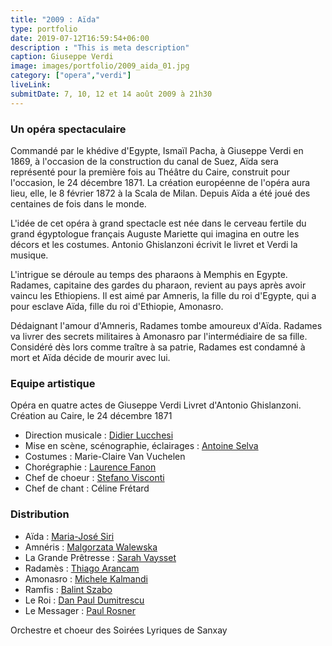 ```yaml
---
title: "2009 : Aïda"
type: portfolio
date: 2019-07-12T16:59:54+06:00
description : "This is meta description"
caption: Giuseppe Verdi
image: images/portfolio/2009_aida_01.jpg
category: ["opera","verdi"]
liveLink:
submitDate: 7, 10, 12 et 14 août 2009 à 21h30
---
```


### Un opéra spectaculaire

Commandé par le khédive d'Egypte, Ismaïl Pacha, à Giuseppe Verdi en 1869, à l'occasion de la construction du canal de Suez, Aïda sera représenté pour la première fois au Théâtre du Caire, construit pour l'occasion, le 24 décembre 1871. La création européenne de l'opéra aura lieu, elle, le 8 février 1872 à la Scala de Milan. Depuis Aïda a été joué des centaines de fois dans le monde.

L'idée de cet opéra à grand spectacle est née dans le cerveau fertile du grand égyptologue français Auguste Mariette qui imagina en outre les décors et les costumes. Antonio Ghislanzoni écrivit le livret et Verdi la musique.

L'intrigue se déroule au temps des pharaons à Memphis en Egypte. Radames, capitaine des gardes du pharaon, revient au pays après avoir vaincu les Ethiopiens. Il est aimé par Amneris, la fille du roi d'Egypte, qui a pour esclave Aïda, fille du roi d'Ethiopie, Amonasro.

Dédaignant l'amour d'Amneris, Radames tombe amoureux d'Aïda. Radames va livrer des secrets militaires à Amonasro par l'intermédiaire de sa fille. Considéré dès lors comme traître à sa patrie, Radames est condamné à mort et Aïda décide de mourir avec lui.

### Equipe artistique

Opéra en quatre actes de Giuseppe Verdi
Livret d'Antonio Ghislanzoni. Création au Caire, le 24 décembre 1871

- Direction musicale : [Didier Lucchesi](/artists/didier_lucchesi/)
- Mise en scène, scénographie, éclairages : [Antoine Selva](/artists/antoine_selva/)
- Costumes : Marie-Claire Van Vuchelen
- Chorégraphie : [Laurence Fanon](/artists/laurence_fanon/)
- Chef de choeur : [Stefano Visconti](/artists/stefano_visconti/)
- Chef de chant : Céline Frétard

### Distribution

- Aïda : [Maria-José Siri](/artists/maria-jose_siri/)
- Amnéris : [Malgorzata Walewska](/artists/malgorzata_walewska/)
- La Grande Prêtresse : [Sarah Vaysset](/artists/sarah_vaysset/)
- Radamès : [Thiago Arancam](/artists/thiago_arancam/)
- Amonasro : [Michele Kalmandi](/artists/michele_kalmandi/)
- Ramfis : [Balint Szabo](/artists/balint_szabo/)
- Le Roi : [Dan Paul Dumitrescu](/artists/dan_paul_dumitrescu/)
- Le Messager : [Paul Rosner](/artists/paul_rosner/)

Orchestre et choeur des Soirées Lyriques de Sanxay
